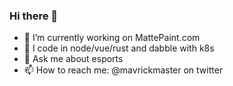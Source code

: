 ### Hi there 👋

- 🔭 I’m currently working on MattePaint.com
- 🌱 I code in node/vue/rust and dabble with k8s
- 💬 Ask me about esports
- 📫 How to reach me: @mavrickmaster on twitter

<!--
**mavrick/mavrick** is a ✨ _special_ ✨ repository because its `README.md` (this file) appears on your GitHub profile.

Here are some ideas to get you started:

- 🔭 I’m currently working on ...
- 🌱 I’m currently learning ...
- 👯 I’m looking to collaborate on ...
- 🤔 I’m looking for help with ...
- 💬 Ask me about ...
- 📫 How to reach me: ...
- 😄 Pronouns: ...
- ⚡ Fun fact: ...
-->
